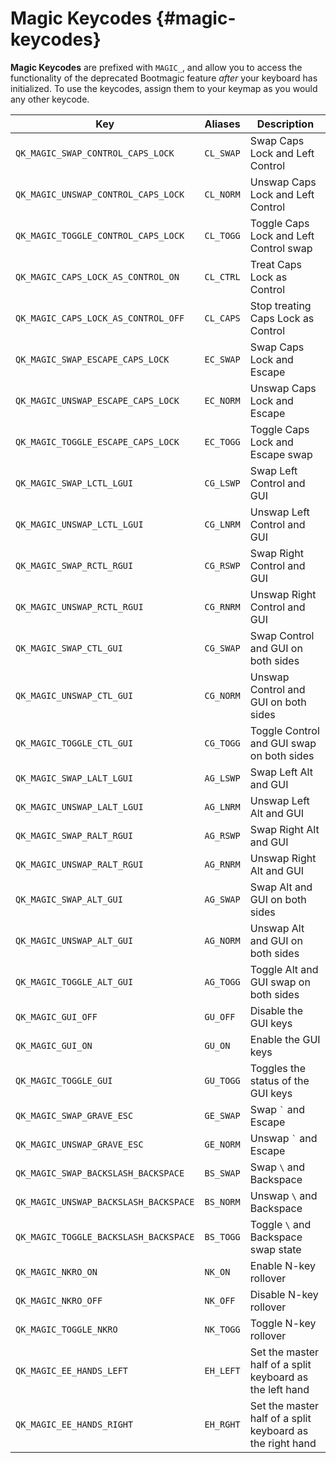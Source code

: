 # Magic Keycodes {#magic-keycodes}

**Magic Keycodes** are prefixed with `MAGIC_`, and allow you to access the functionality of the deprecated Bootmagic feature *after* your keyboard has initialized. To use the keycodes, assign them to your keymap as you would any other keycode.

|Key                                  |Aliases  |Description                                               |
|-------------------------------------|---------|----------------------------------------------------------|
|`QK_MAGIC_SWAP_CONTROL_CAPS_LOCK`    |`CL_SWAP`|Swap Caps Lock and Left Control                           |
|`QK_MAGIC_UNSWAP_CONTROL_CAPS_LOCK`  |`CL_NORM`|Unswap Caps Lock and Left Control                         |
|`QK_MAGIC_TOGGLE_CONTROL_CAPS_LOCK`  |`CL_TOGG`|Toggle Caps Lock and Left Control swap                    |
|`QK_MAGIC_CAPS_LOCK_AS_CONTROL_ON`   |`CL_CTRL`|Treat Caps Lock as Control                                |
|`QK_MAGIC_CAPS_LOCK_AS_CONTROL_OFF`  |`CL_CAPS`|Stop treating Caps Lock as Control                        |
|`QK_MAGIC_SWAP_ESCAPE_CAPS_LOCK`     |`EC_SWAP`|Swap Caps Lock and Escape                                 |
|`QK_MAGIC_UNSWAP_ESCAPE_CAPS_LOCK`   |`EC_NORM`|Unswap Caps Lock and Escape                               |
|`QK_MAGIC_TOGGLE_ESCAPE_CAPS_LOCK`   |`EC_TOGG`|Toggle Caps Lock and Escape swap                          |
|`QK_MAGIC_SWAP_LCTL_LGUI`            |`CG_LSWP`|Swap Left Control and GUI                                 |
|`QK_MAGIC_UNSWAP_LCTL_LGUI`          |`CG_LNRM`|Unswap Left Control and GUI                               |
|`QK_MAGIC_SWAP_RCTL_RGUI`            |`CG_RSWP`|Swap Right Control and GUI                                |
|`QK_MAGIC_UNSWAP_RCTL_RGUI`          |`CG_RNRM`|Unswap Right Control and GUI                              |
|`QK_MAGIC_SWAP_CTL_GUI`              |`CG_SWAP`|Swap Control and GUI on both sides                        |
|`QK_MAGIC_UNSWAP_CTL_GUI`            |`CG_NORM`|Unswap Control and GUI on both sides                      |
|`QK_MAGIC_TOGGLE_CTL_GUI`            |`CG_TOGG`|Toggle Control and GUI swap on both sides                 |
|`QK_MAGIC_SWAP_LALT_LGUI`            |`AG_LSWP`|Swap Left Alt and GUI                                     |
|`QK_MAGIC_UNSWAP_LALT_LGUI`          |`AG_LNRM`|Unswap Left Alt and GUI                                   |
|`QK_MAGIC_SWAP_RALT_RGUI`            |`AG_RSWP`|Swap Right Alt and GUI                                    |
|`QK_MAGIC_UNSWAP_RALT_RGUI`          |`AG_RNRM`|Unswap Right Alt and GUI                                  |
|`QK_MAGIC_SWAP_ALT_GUI`              |`AG_SWAP`|Swap Alt and GUI on both sides                            |
|`QK_MAGIC_UNSWAP_ALT_GUI`            |`AG_NORM`|Unswap Alt and GUI on both sides                          |
|`QK_MAGIC_TOGGLE_ALT_GUI`            |`AG_TOGG`|Toggle Alt and GUI swap on both sides                     |
|`QK_MAGIC_GUI_OFF`                   |`GU_OFF` |Disable the GUI keys                                      |
|`QK_MAGIC_GUI_ON`                    |`GU_ON`  |Enable the GUI keys                                       |
|`QK_MAGIC_TOGGLE_GUI`                |`GU_TOGG`|Toggles the status of the GUI keys                        |
|`QK_MAGIC_SWAP_GRAVE_ESC`            |`GE_SWAP`|Swap <code>&#96;</code> and Escape                        |
|`QK_MAGIC_UNSWAP_GRAVE_ESC`          |`GE_NORM`|Unswap <code>&#96;</code> and Escape                      |
|`QK_MAGIC_SWAP_BACKSLASH_BACKSPACE`  |`BS_SWAP`|Swap `\` and Backspace                                    |
|`QK_MAGIC_UNSWAP_BACKSLASH_BACKSPACE`|`BS_NORM`|Unswap `\` and Backspace                                  |
|`QK_MAGIC_TOGGLE_BACKSLASH_BACKSPACE`|`BS_TOGG`|Toggle `\` and Backspace swap state                       |
|`QK_MAGIC_NKRO_ON`                   |`NK_ON`  |Enable N-key rollover                                     |
|`QK_MAGIC_NKRO_OFF`                  |`NK_OFF` |Disable N-key rollover                                    |
|`QK_MAGIC_TOGGLE_NKRO`               |`NK_TOGG`|Toggle N-key rollover                                     |
|`QK_MAGIC_EE_HANDS_LEFT`             |`EH_LEFT`|Set the master half of a split keyboard as the left hand  |
|`QK_MAGIC_EE_HANDS_RIGHT`            |`EH_RGHT`|Set the master half of a split keyboard as the right hand |
